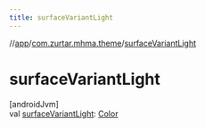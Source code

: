 ```yaml
---
title: surfaceVariantLight
---
```

//[app](../../index.html)/[com.zurtar.mhma.theme](index.html)/[surfaceVariantLight](surface-variant-light.html)



# surfaceVariantLight



[androidJvm]\
val [surfaceVariantLight](surface-variant-light.html): [Color](https://developer.android.com/reference/kotlin/androidx/compose/ui/graphics/Color.html)




